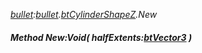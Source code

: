 _[bullet](../../modules/bullet/bullet-module.md):[bullet](../../modules/bullet/bullet-module.md).[btCylinderShapeZ](../../modules/bullet/bullet-btcylindershapez.md).New_
##### Method New:Void( halfExtents:[btVector3](../../modules/bullet/bullet-btvector3.md) )
